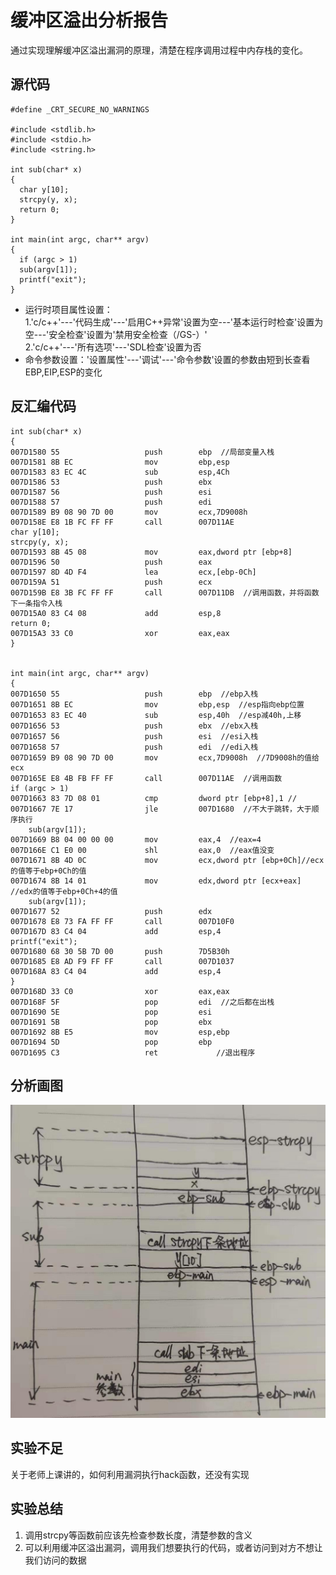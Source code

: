 # 缓冲区溢出分析报告
通过实现理解缓冲区溢出漏洞的原理，清楚在程序调用过程中内存栈的变化。
## 源代码


    #define _CRT_SECURE_NO_WARNINGS

    #include <stdlib.h>
    #include <stdio.h>
    #include <string.h>

    int sub(char* x)
    {
      char y[10];
      strcpy(y, x);
      return 0;
    }

    int main(int argc, char** argv)
    {
      if (argc > 1)
      sub(argv[1]);
      printf("exit");
    }
* 运行时项目属性设置：  
1.'c/c++'---'代码生成'---'启用C++异常'设置为空---'基本运行时检查'设置为空---'安全检查'设置为'禁用安全检查（/GS-）'  
2.'c/c++'---'所有选项'---'SDL检查'设置为否
* 命令参数设置：'设置属性'---'调试'---'命令参数'设置的参数由短到长查看EBP,EIP,ESP的变化
## 反汇编代码
    
    int sub(char* x)
    {
    007D1580 55                   push        ebp  //局部变量入栈
    007D1581 8B EC                mov         ebp,esp  
    007D1583 83 EC 4C             sub         esp,4Ch  
    007D1586 53                   push        ebx  
    007D1587 56                   push        esi  
    007D1588 57                   push        edi  
    007D1589 B9 08 90 7D 00       mov         ecx,7D9008h  
    007D158E E8 1B FC FF FF       call        007D11AE  
	char y[10];
	strcpy(y, x);
    007D1593 8B 45 08             mov         eax,dword ptr [ebp+8]  
    007D1596 50                   push        eax  
    007D1597 8D 4D F4             lea         ecx,[ebp-0Ch]  
    007D159A 51                   push        ecx  
    007D159B E8 3B FC FF FF       call        007D11DB  //调用函数，并将函数下一条指令入栈
    007D15A0 83 C4 08             add         esp,8  
	return 0;
    007D15A3 33 C0                xor         eax,eax  
    }
    

    int main(int argc, char** argv)
    {
    007D1650 55                   push        ebp  //ebp入栈
    007D1651 8B EC                mov         ebp,esp  //esp指向ebp位置
    007D1653 83 EC 40             sub         esp,40h  //esp减40h,上移
    007D1656 53                   push        ebx  //ebx入栈
    007D1657 56                   push        esi  //esi入栈
    007D1658 57                   push        edi  //edi入栈
    007D1659 B9 08 90 7D 00       mov         ecx,7D9008h  //7D9008h的值给ecx
    007D165E E8 4B FB FF FF       call        007D11AE  //调用函数
	if (argc > 1)
    007D1663 83 7D 08 01          cmp         dword ptr [ebp+8],1 // 
    007D1667 7E 17                jle         007D1680  //不大于跳转，大于顺序执行
		sub(argv[1]);
    007D1669 B8 04 00 00 00       mov         eax,4  //eax=4
    007D166E C1 E0 00             shl         eax,0  //eax值没变
    007D1671 8B 4D 0C             mov         ecx,dword ptr [ebp+0Ch]//ecx的值等于ebp+0Ch的值  
    007D1674 8B 14 01             mov         edx,dword ptr [ecx+eax]  //edx的值等于ebp+0Ch+4的值
		sub(argv[1]);
    007D1677 52                   push        edx  
    007D1678 E8 73 FA FF FF       call        007D10F0  
    007D167D 83 C4 04             add         esp,4  
	printf("exit");
    007D1680 68 30 5B 7D 00       push        7D5B30h  
    007D1685 E8 AD F9 FF FF       call        007D1037  
    007D168A 83 C4 04             add         esp,4  
    }
    007D168D 33 C0                xor         eax,eax  
    007D168F 5F                   pop         edi  //之后都在出栈
    007D1690 5E                   pop         esi  
    007D1691 5B                   pop         ebx  
    007D1692 8B E5                mov         esp,ebp  
    007D1694 5D                   pop         ebp  
    007D1695 C3                   ret             //退出程序

## 分析画图

![](analysis-graph.jpg)

## 实验不足
关于老师上课讲的，如何利用漏洞执行hack函数，还没有实现
## 实验总结
1. 调用strcpy等函数前应该先检查参数长度，清楚参数的含义    
2. 可以利用缓冲区溢出漏洞，调用我们想要执行的代码，或者访问到对方不想让我们访问的数据   
